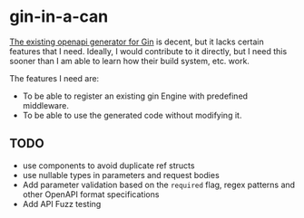 # gin-in-a-can

[The existing openapi generator for Gin](https://openapi-generator.tech/docs/generators/go-gin-server)  is decent, but it lacks certain features that I need.
Ideally, I would contribute to it directly, but I need this sooner than I am able to learn how their build system, etc. work.

The features I need are:
* To be able to register an existing gin Engine with predefined middleware.
* To be able to use the generated code without modifying it.

## TODO
* use components to avoid duplicate ref structs
* use nullable types in parameters and request bodies
* Add parameter validation based on the `required` flag, regex patterns and other OpenAPI format specifications
* Add API Fuzz testing